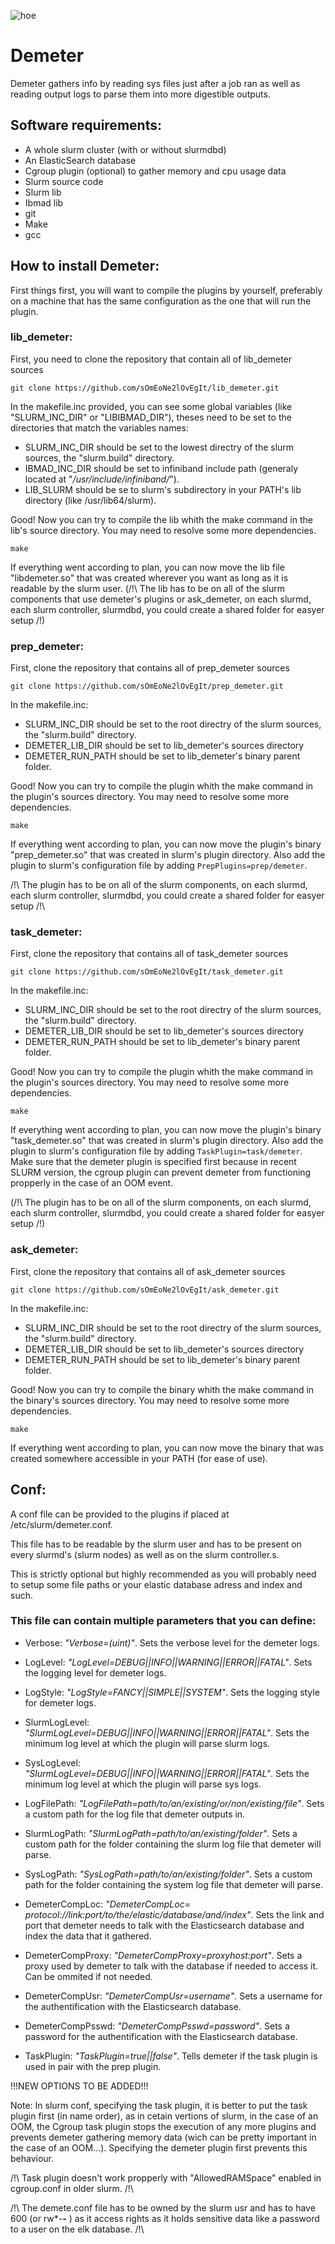 ![hoe](https://user-images.githubusercontent.com/87118859/185426997-149c94e8-e33e-4621-b193-81594645686a.png)
# Demeter

Demeter gathers info by reading sys files just after a job ran as well as reading output logs to parse them into more digestible outputs.

## Software requirements:

 - A whole slurm cluster (with or without slurmdbd)
 - An ElasticSearch database
 - Cgroup plugin (optional) to gather memory and cpu usage data
 - Slurm source code
 - Slurm lib
 - Ibmad lib
 - git
 - Make
 - gcc

##  How to install Demeter:

First things first, you will want to compile the plugins by yourself, preferably on a machine that has the same configuration as the one that will run the plugin.

### lib_demeter:

First, you need to clone the repository that contain all of lib_demeter sources
```
git clone https://github.com/sOmEoNe2lOvEgIt/lib_demeter.git
```
In the makefile.inc provided, you can see some global variables (like "SLURM_INC_DIR" or "LIBIBMAD_DIR"), theses need to be set to the directories that match the variables names:

 - SLURM_INC_DIR should be set to the lowest directry of the slurm sources, the "slurm.build" directory.
 - IBMAD_INC_DIR should be set to infiniband include path (generaly located at "*/usr/include/infiniband/*").
 - LIB_SLURM should be se to slurm's subdirectory in your PATH's lib directory (like /usr/lib64/slurm).

Good! Now you can try to compile the lib whith the make command in the lib's source directory. You may need to resolve some more dependencies.
```
make
```
If everything went according to plan, you can now move the lib file "libdemeter.so" that was created wherever you want as long as it is readable by the slurm user. (/!\ The lib has to be on all of the slurm components that use demeter's plugins or ask_demeter, on each slurmd, each slurm controller, slurmdbd, you could create a shared folder for easyer setup /!\)

### prep_demeter:

First, clone the repository that contains all of prep_demeter sources
```
git clone https://github.com/sOmEoNe2lOvEgIt/prep_demeter.git
```
In the makefile.inc:

 - SLURM_INC_DIR should be set to the root directry of the slurm sources, the "slurm.build" directory.
 - DEMETER_LIB_DIR should be set to lib_demeter's sources directory
 - DEMETER_RUN_PATH should be set to lib_demeter's binary parent folder.

Good! Now you can try to compile the plugin whith the make command in the plugin's sources directory. You may need to resolve some more dependencies.
```
make
```
If everything went according to plan, you can now move the plugin's binary "prep_demeter.so" that was created in slurm's plugin directory. Also add the plugin to slurm's configuration file by adding ```PrepPlugins=prep/demeter```.

/!\ The plugin has to be on all of the slurm components, on each slurmd, each slurm controller, slurmdbd, you could create a shared folder for easyer setup /!\

### task_demeter:

First, clone the repository that contains all of task_demeter sources
```
git clone https://github.com/sOmEoNe2lOvEgIt/task_demeter.git
```
In the makefile.inc:

 - SLURM_INC_DIR should be set to the root directry of the slurm sources, the "slurm.build" directory.
 - DEMETER_LIB_DIR should be set to lib_demeter's sources directory
 - DEMETER_RUN_PATH should be set to lib_demeter's binary parent folder.

Good! Now you can try to compile the plugin whith the make command in the plugin's sources directory. You may need to resolve some more dependencies.
```
make
```
If everything went according to plan, you can now move the plugin's binary "task_demeter.so" that was created in slurm's plugin directory. Also add the plugin to slurm's configuration file by adding ```TaskPlugin=task/demeter```. Make sure that the demeter plugin is specified first because in recent SLURM version, the cgroup plugin can prevent demeter from functioning propperly in the case of an OOM event.

(/!\ The plugin has to be on all of the slurm components, on each slurmd, each slurm controller, slurmdbd, you could create a shared folder for easyer setup /!\)

### ask_demeter:

First, clone the repository that contains all of ask_demeter sources
```
git clone https://github.com/sOmEoNe2lOvEgIt/ask_demeter.git
```
In the makefile.inc:

 - SLURM_INC_DIR should be set to the root directry of the slurm sources, the "slurm.build" directory.
 - DEMETER_LIB_DIR should be set to lib_demeter's sources directory
 - DEMETER_RUN_PATH should be set to lib_demeter's binary parent folder.

Good! Now you can try to compile the binary whith the make command in the binary's sources directory. You may need to resolve some more dependencies.
```
make
```
If everything went according to plan, you can now move the binary that was created somewhere accessible in your PATH (for ease of use).

## Conf:
A conf file can be provided to the plugins if placed at /etc/slurm/demeter.conf.

This file has to be readable by the slurm user and has to be present on every slurmd's (slurm nodes) as well as on the slurm controller.s.

This is strictly optional but highly recommended as you will probably need to setup some file paths or your elastic database adress and index and such.

### This file can contain multiple parameters that you can define:

- Verbose: *"Verbose=(uint)"*. Sets the verbose level for the demeter logs.

- LogLevel: *"LogLevel=DEBUG||INFO||WARNING||ERROR||FATAL"*. Sets the logging level for demeter logs.

- LogStyle: *"LogStyle=FANCY||SIMPLE||SYSTEM"*. Sets the logging style for demeter logs.

- SlurmLogLevel: *"SlurmLogLevel=DEBUG||INFO||WARNING||ERROR||FATAL"*. Sets the minimum log level at which the plugin will parse slurm logs.

- SysLogLevel: *"SlurmLogLevel=DEBUG||INFO||WARNING||ERROR||FATAL"*. Sets the minimum log level at which the plugin will parse sys logs.

- LogFilePath: *"LogFilePath=path/to/an/existing/or/non/existing/file"*. Sets a custom path for the log file that demeter outputs in.

- SlurmLogPath: *"SlurmLogPath=path/to/an/existing/folder"*. Sets a custom path for the folder containing the slurm log file that demeter will parse.

- SysLogPath: *"SysLogPath=path/to/an/existing/folder"*. Sets a custom path for the folder containing the system log file that demeter will parse.

- DemeterCompLoc: *"DemeterCompLoc= protocol://link:port/to/the/elastic/database/and/index"*. Sets the link and port that demeter needs to talk with the Elasticsearch database and index the data that it gathered.

- DemeterCompProxy: *"DemeterCompProxy=proxyhost:port"*. Sets a proxy used by demeter to talk with the database if needed to access it. Can be ommited if not needed.

- DemeterCompUsr: *"DemeterCompUsr=username"*. Sets a username for the authentification with the Elasticsearch database.

- DemeterCompPsswd: *"DemeterCompPsswd=password"*. Sets a password for the authentification with the Elasticsearch database.

- TaskPlugin: *"TaskPlugin=true||false"*. Tells demeter if the task plugin is used in pair with the prep plugin.

!!!NEW OPTIONS TO BE ADDED!!!

Note: In slurm conf, specifying the task plugin, it is better to put the task plugin first (in name order), as in cetain vertions of slurm, in the case of an OOM, the Cgroup task plugin stops the execution of any more plugins and prevents demeter gathering memory data (wich can be pretty important in the case of an OOM...). Specifying the demeter plugin first prevents this behaviour.

/!\ Task plugin doesn't work propperly with "AllowedRAMSpace" enabled in cgroup.conf in older slurm. /!\

/!\ The demete.conf file has to be owned by the slurm usr and has to have 600 (or rw*-***-*** ) as it access rights as it holds sensitive data like a password to a user on the elk database. /!\

